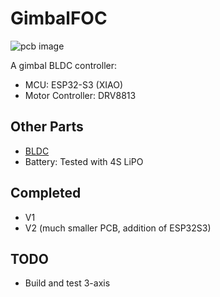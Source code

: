 # GimbalFOC

![pcb image](https://raw.githubusercontent.com/charizardavi/GimbalFOC/refs/heads/master/V3.JPG)

A gimbal BLDC controller:
- MCU: ESP32-S3 (XIAO)
- Motor Controller: DRV8813

## Other Parts
- [BLDC](https://shop.iflight.com/gimbal-motors-cat44/ipower-motor-gm4108h-120t-brushless-gimbal-motor-pro217)
- Battery: Tested with 4S LiPO

## Completed
- V1
- V2 (much smaller PCB, addition of ESP32S3)

## TODO
- Build and test 3-axis